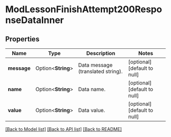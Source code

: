 # ModLessonFinishAttempt200ResponseDataInner

## Properties

Name | Type | Description | Notes
------------ | ------------- | ------------- | -------------
**message** | Option<**String**> | Data message (translated string). | [optional][default to null]
**name** | Option<**String**> | Data name. | [optional][default to null]
**value** | Option<**String**> | Data value. | [optional][default to null]

[[Back to Model list]](../README.md#documentation-for-models) [[Back to API list]](../README.md#documentation-for-api-endpoints) [[Back to README]](../README.md)


